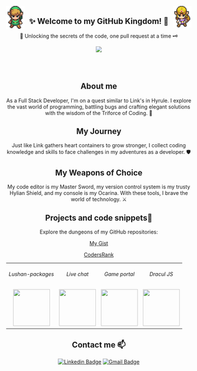 <img align='left' src='https://raw.githubusercontent.com/DraCaster/DraCaster/master/sprites/Link_Sprite.gif' width='10%'>  
<img align='right' src='https://raw.githubusercontent.com/DraCaster/DraCaster/master/sprites/Zelda_Sprite.gif' width='10%'>  

<h2 align="center">✨ Welcome to my GitHub Kingdom! 🏰</h2>

<p align="center">🌟 Unlocking the secrets of the code, one pull request at a time 🗝️</p>
  
 <div align="center">
 
![](https://komarev.com/ghpvc/?username=DraCaster&color=blueviolet)

</div>
<br/><br/>

<h2 align="center"> About me</h2>

<p align="center">
  As a Full Stack Developer, I'm on a quest similar to Link's in Hyrule. I explore the vast world of programming, battling bugs and crafting elegant solutions with the wisdom of the Triforce of Coding. 🌌
</p>

<h2 align="center">My Journey</h2>

<p align="center">Just like Link gathers heart containers to grow stronger, I collect coding knowledge and skills to face challenges in my adventures as a developer. 🛡️</p>

<h2 align="center">My Weapons of Choice</h2>

<p align="center">My code editor is my Master Sword, my version control system is my trusty Hylian Shield, and my console is my Ocarina. With these tools, I brave the world of technology. ⚔️</p>

<h2 align="center">Projects and code snippets🌟</h2>

<p align="center">Explore the dungeons of my GitHub repositories:</p>



<div align="center">
  <a href="https://gist.github.com/DraCaster" target="_blank">
    <p>My Gist</p>
  </a>
  <a href="https://profile.codersrank.io/user/dracaster/" target="_blank">
    <p>CodersRank</p>
  </a>
</div>

<div align="center">
  <table>
    <tr>
      <td align="center">
        <h6>Lushan-packages</h6>
        <a href="https://github.com/DraCaster/lushan-packages" target="_blank">
          <img src="https://img2.freepng.es/20190521/hhl/kisspng-npm-node-js-javascript-package-manager-scalable-ve-npm-dependency-visual-studio-marketplace-5ce46be5993d56.9955271615584737016277.jpg" width="100px" height="100px">
        </a>
      </td>
      <td align="center">
        <h6>Live chat</h6>
        <a href="https://github.com/DraCaster/live-chat" target="_blank">
          <img src="https://img2.freepng.es/20171202/098/chat-png-5a22aa13d7c527.5243875515122212038838.jpg" width="100px" height="100px">
        </a>
      </td>
      <td align="center">
        <h6>Game portal</h6>
        <a href="https://github.com/DraCaster/game-portal" target="_blank">
          <img src="https://img2.freepng.es/20180131/prq/kisspng-video-game-game-controller-joystick-online-game-vector-gamepad-5a7166f1ab96d1.8975113115173813617028.jpg" width="100px" height="100px">
        </a>
      </td>
      <td align="center">
        <h6>Dracul JS</h6>
        <a href="https://github.com/draculjs/modular-framework" target="_blank">
          <img src="http://fullstack-extraordinary.com/content/images/2021/02/DraculJs.png" width="100px" height="100px">
        </a>
      </td>
    </tr>
  </table>
</div>

<h2 align="center">Contact me 📫</h2>

<div align="center">
  
[![Linkedin Badge](https://img.shields.io/badge/-Linkedin-blue?style=for-the-badge&logo=Linkedin&logoColor=white&link=https://www.linkedin.com/in/lujanrojasinformatica///)](https://www.linkedin.com/in/lujanrojasinformatica/) [![Gmail Badge](https://img.shields.io/badge/-lujanrojas.informatica@gmail.com-d44638?style=for-the-badge&logo=Gmail&logoColor=white&link=mailto:lujanrojas.informatica@gmail.com)](mailto:lujanrojas.informatica@gmail.com)
  
  </div>
